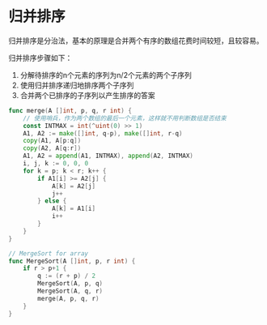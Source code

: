 # 归并排序

归并排序是分治法，基本的原理是合并两个有序的数组花费时间较短，且较容易。

归并排序步骤如下：

1. 分解待排序的n个元素的序列为n/2个元素的两个子序列
2. 使用归并排序递归地排序两个子序列
3. 合并两个已排序的子序列以产生排序的答案

```go
func merge(A []int, p, q, r int) {
    // 使用哨兵，作为两个数组的最后一个元素，这样就不用判断数组是否结束
	const INTMAX = int(^uint(0) >> 1)
	A1, A2 := make([]int, q-p), make([]int, r-q)
	copy(A1, A[p:q])
	copy(A2, A[q:r])
	A1, A2 = append(A1, INTMAX), append(A2, INTMAX)
	i, j, k := 0, 0, 0
	for k = p; k < r; k++ {
		if A1[i] >= A2[j] {
			A[k] = A2[j]
			j++
		} else {
			A[k] = A1[i]
			i++
		}
	}
}

// MergeSort for array
func MergeSort(A []int, p, r int) {
	if r > p+1 {
		q := (r + p) / 2
		MergeSort(A, p, q)
		MergeSort(A, q, r)
		merge(A, p, q, r)
	}
}
```

